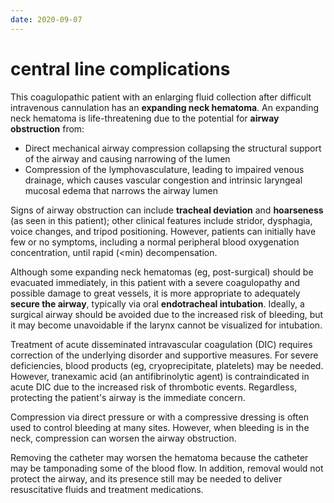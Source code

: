 ```yaml
---
date: 2020-09-07
---
```


# central line complications

<!-- central line hematoma management -->

This coagulopathic patient with an enlarging fluid collection after difficult intravenous cannulation has an **expanding neck hematoma**.  An expanding neck hematoma is life-threatening due to the potential for **airway obstruction** from:

- Direct mechanical airway compression collapsing the structural support of the airway and causing narrowing of the lumen
- Compression of the lymphovasculature, leading to impaired venous drainage, which causes vascular congestion and intrinsic laryngeal mucosal edema that narrows the airway lumen

Signs of airway obstruction can include **tracheal deviation** and **hoarseness** (as seen in this patient); other clinical features include stridor, dysphagia, voice changes, and tripod positioning.  However, patients can initially have few or no symptoms, including a normal peripheral blood oxygenation concentration, until rapid (\<min) decompensation.

Although some expanding neck hematomas (eg, post-surgical) should be evacuated immediately, in this patient with a severe coagulopathy and possible damage to great vessels, it is more appropriate to adequately **secure the airway**, typically via oral **endotracheal intubation**.  Ideally, a surgical airway should be avoided due to the increased risk of bleeding, but it may become unavoidable if the larynx cannot be visualized for intubation.

Treatment of acute disseminated intravascular coagulation (DIC) requires correction of the underlying disorder and supportive measures.  For severe deficiencies, blood products (eg, cryoprecipitate, platelets) may be needed.  However, tranexamic acid (an antifibrinolytic agent) is contraindicated in acute DIC due to the increased risk of thrombotic events.  Regardless, protecting the patient's airway is the immediate concern.

Compression via direct pressure or with a compressive dressing is often used to control bleeding at many sites.  However, when bleeding is in the neck, compression can worsen the airway obstruction.

Removing the catheter may worsen the hematoma because the catheter may be tamponading some of the blood flow.  In addition, removal would not protect the airway, and its presence still may be needed to deliver resuscitative fluids and treatment medications.
